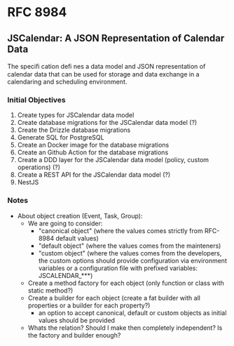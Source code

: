 # RFC 8984

## JSCalendar: A JSON Representation of Calendar Data

The speciﬁ cation deﬁ nes a data model and JSON representation of calendar data that can be
used for storage and data exchange in a calendaring and scheduling environment.

### Initial Objectives

1. Create types for JSCalendar data model
2. Create database migrations for the JSCalendar data model (?)
  1. Create the Drizzle database migrations
  2. Generate SQL for PostgreSQL
  3. Create an Docker image for the database migrations
  4. Create an Github Action for the database migrations
3. Create a DDD layer for the JSCalendar data model (policy, custom operations) (?)
4. Create a REST API for the JSCalendar data model (?)
  1. NestJS

### Notes

- About object creation (Event, Task, Group):
  - We are going to consider:
    - "canonical object" (where the values comes strictly from RFC-8984 default values)
    - "default object" (where the values comes from the mainteners)
    - "custom object" (where the values comes from the developers, the custom options should provide configuration
      via environment variables or a configuration file with prefixed variables: JSCALENDAR_***)
  - Create a method factory for each object (only function or class with static method?)
  - Create a builder for each object (create a fat builder with all properties or a builder for each property?)
    - an option to accept canonical, default or custom objects as initial values should be provided
  - Whats the relation? Should I make then completely independent? Is the factory and builder enough?
